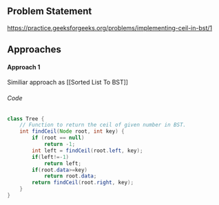 ## Problem Statement
https://practice.geeksforgeeks.org/problems/implementing-ceil-in-bst/1

## Approaches
#### Approach 1
Similiar approach as [[Sorted List To BST]]

###### Code
```java
class Tree {
    // Function to return the ceil of given number in BST.
    int findCeil(Node root, int key) {
        if (root == null) 
            return -1;
        int left = findCeil(root.left, key);
        if(left!=-1)
            return left;
        if(root.data>=key)
            return root.data;
        return findCeil(root.right, key);
    }
}
```